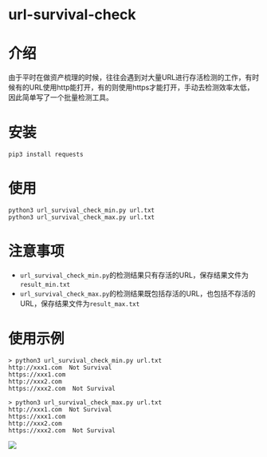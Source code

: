 # url-survival-check

# 介绍
由于平时在做资产梳理的时候，往往会遇到对大量URL进行存活检测的工作，有时候有的URL使用http能打开，有的则使用https才能打开，手动去检测效率太低，因此简单写了一个批量检测工具。

# 安装
```
pip3 install requests
```
# 使用
```
python3 url_survival_check_min.py url.txt
python3 url_survival_check_max.py url.txt
```
# 注意事项
* `url_survival_check_min.py`的检测结果只有存活的URL，保存结果文件为`result_min.txt`
* `url_survival_check_max.py`的检测结果既包括存活的URL，也包括不存活的URL，保存结果文件为`result_max.txt`
# 使用示例
```
> python3 url_survival_check_min.py url.txt
http://xxx1.com  Not Survival
https://xxx1.com
http://xxx2.com
https://xxx2.com  Not Survival
```
```
> python3 url_survival_check_max.py url.txt
http://xxx1.com  Not Survival
https://xxx1.com
http://xxx2.com
https://xxx2.com  Not Survival
```
![](https://teamssix.oss-cn-hangzhou.aliyuncs.com/TeamsSix_Subscription_Logo2.png)
